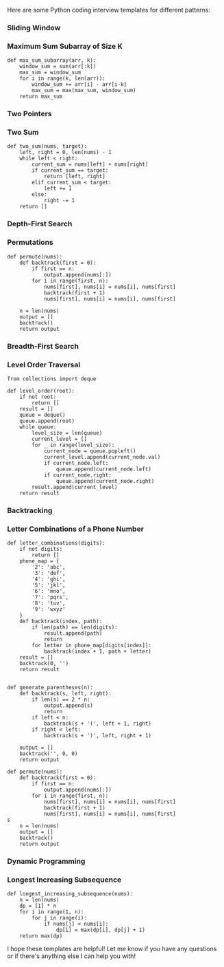 Here are some Python coding interview templates for different patterns:

### Sliding Window

### Maximum Sum Subarray of Size K

```
def max_sum_subarray(arr, k):
    window_sum = sum(arr[:k])
    max_sum = window_sum
    for i in range(k, len(arr)):
        window_sum += arr[i] - arr[i-k]
        max_sum = max(max_sum, window_sum)
    return max_sum

```

### Two Pointers

### Two Sum

```
def two_sum(nums, target):
    left, right = 0, len(nums) - 1
    while left < right:
        current_sum = nums[left] + nums[right]
        if current_sum == target:
            return [left, right]
        elif current_sum < target:
            left += 1
        else:
            right -= 1
    return []

```

### Depth-First Search

### Permutations

```
def permute(nums):
    def backtrack(first = 0):
        if first == n:
            output.append(nums[:])
        for i in range(first, n):
            nums[first], nums[i] = nums[i], nums[first]
            backtrack(first + 1)
            nums[first], nums[i] = nums[i], nums[first]

    n = len(nums)
    output = []
    backtrack()
    return output

```

### Breadth-First Search

### Level Order Traversal

```
from collections import deque

def level_order(root):
    if not root:
        return []
    result = []
    queue = deque()
    queue.append(root)
    while queue:
        level_size = len(queue)
        current_level = []
        for _ in range(level_size):
            current_node = queue.popleft()
            current_level.append(current_node.val)
            if current_node.left:
                queue.append(current_node.left)
            if current_node.right:
                queue.append(current_node.right)
        result.append(current_level)
    return result

```

### Backtracking

### Letter Combinations of a Phone Number

```
def letter_combinations(digits):
    if not digits:
        return []
    phone_map = {
        '2': 'abc',
        '3': 'def',
        '4': 'ghi',
        '5': 'jkl',
        '6': 'mno',
        '7': 'pqrs',
        '8': 'tuv',
        '9': 'wxyz'
    }
    def backtrack(index, path):
        if len(path) == len(digits):
            result.append(path)
            return
        for letter in phone_map[digits[index]]:
            backtrack(index + 1, path + letter)
    result = []
    backtrack(0, '')
    return result


def generate_parentheses(n):
    def backtrack(s, left, right):
        if len(s) == 2 * n:
            output.append(s)
            return
        if left < n:
            backtrack(s + '(', left + 1, right)
        if right < left:
            backtrack(s + ')', left, right + 1)

    output = []
    backtrack('', 0, 0)
    return output

def permute(nums):
    def backtrack(first = 0):
        if first == n:
            output.append(nums[:])
        for i in range(first, n):
            nums[first], nums[i] = nums[i], nums[first]
            backtrack(first + 1)
            nums[first], nums[i] = nums[i], nums[first]
s
    n = len(nums)
    output = []
    backtrack()
    return output

```



### Dynamic Programming

### Longest Increasing Subsequence

```
def longest_increasing_subsequence(nums):
    n = len(nums)
    dp = [1] * n
    for i in range(1, n):
        for j in range(i):
            if nums[j] < nums[i]:
                dp[i] = max(dp[i], dp[j] + 1)
    return max(dp)

```

I hope these templates are helpful! Let me know if you have any questions or if there's anything else I can help you with!